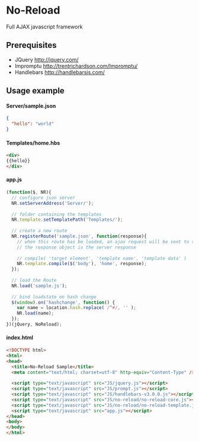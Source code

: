 # No-Reload
Full AJAX javascript framework

## Prerequisites

* JQuery http://jquery.com/
* Impromptu http://trentrichardson.com/Impromptu/
* Handlebars http://handlebarsjs.com/

## Usage example

#### Server/sample.json
```json
{
  "hello": "world"
}
```

#### Templates/home.hbs
```html
<div>
{{hello}}
</div>
```

#### app.js
```javascript
(function($, NR){
  // configure json server
  NR.setServerAddress('Server/');
  
  // folder containing the templates
  NR.template.setTemplatePath('Templates/');
  
  // create a new route
  NR.registerRoute('sample.json', function(response){
    // when this route has be loaded, an ajax request will be sent to the server
    // the response object is the server response
    
    // compile( 'target element', 'template name', 'template data' )
    NR.template.compile($('body'), 'home', response);
  });
  
  // load the Route 
  NR.load('sample.js');
  
  // bind loadstate on hash change
  $(window).on('hashchange', function() {
    var name = location.hash.replace( /^#/, '' );
    NR.load(name);
  });
})(jQuery, NoReload);

```

#### index.html
```html
<!DOCTYPE html>
<html>
<head>
  <title>No-Reload Sample</title>
  <meta content="text/html; charset=utf-8" http-equiv="Content-Type" />
  
  <script type="text/javascript" src="JS/jquery.js"></script>
  <script type="text/javascript" src="JS/prompt.js"></script>
  <script type="text/javascript" src="JS/handlebars-v3.0.0.js"></script>
  <script type="text/javascript" src="JS/no-reload/no-reload-core.js"></script>
  <script type="text/javascript" src="JS/no-reload/no-reload-template.js"></script>
  <script type="text/javascript" src="app.js"></script>
</head>
<body>
</body>
</html>
```
